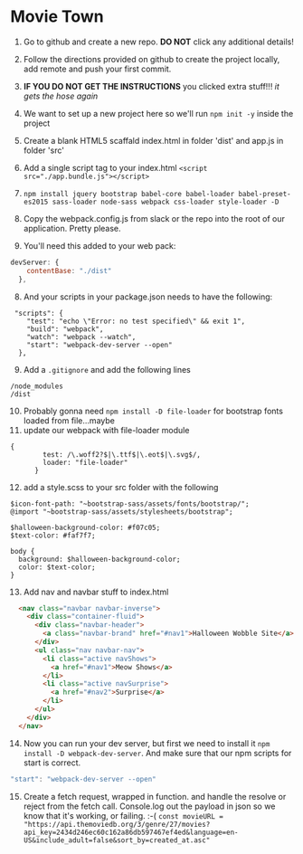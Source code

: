 # Movie Town

1. Go to github and create a new repo. **DO NOT** click any additional details!
2. Follow the directions provided on github to create the project locally, add remote and push your first commit.
3. **IF YOU DO NOT GET THE INSTRUCTIONS** you clicked extra stuff!!! _it gets the hose again_
3. We want to set up a new project here so we'll run ```npm init -y``` inside the project 
4. Create a blank HTML5 scaffald index.html in folder 'dist' and app.js in folder 'src'
5. Add a single script tag to your index.html 
```<script src="./app.bundle.js"></script>```


5. ```npm install jquery bootstrap babel-core babel-loader babel-preset-es2015 sass-loader node-sass webpack css-loader style-loader -D```
6. Copy the webpack.config.js from slack or the repo into the root of our application. Pretty please. 
7. You'll need this added to your web pack:
```js
devServer: {
    contentBase: "./dist"
  },
  ```
8. And your scripts in your package.json needs to have the following: 
```
 "scripts": {
    "test": "echo \"Error: no test specified\" && exit 1",
    "build": "webpack",
    "watch": "webpack --watch",
    "start": "webpack-dev-server --open"
  },
  ```
  9. Add a ```.gitignore``` and add the following lines
```
/node_modules
/dist
```
10. Probably gonna need ```npm install -D file-loader``` for bootstrap fonts loaded from file...maybe
11. update our webpack with file-loader module
```
{
        test: /\.woff2?$|\.ttf$|\.eot$|\.svg$/,
        loader: "file-loader"
      }
```
12. add a style.scss to your src folder with the following
```
$icon-font-path: "~bootstrap-sass/assets/fonts/bootstrap/";
@import "~bootstrap-sass/assets/stylesheets/bootstrap";

$halloween-background-color: #f07c05;
$text-color: #faf7f7;

body {
  background: $halloween-background-color;
  color: $text-color;
}
```
13. Add nav and navbar stuff to index.html
```HTML
  <nav class="navbar navbar-inverse">
    <div class="container-fluid">
      <div class="navbar-header">
        <a class="navbar-brand" href="#nav1">Halloween Wobble Site</a>
      </div>
      <ul class="nav navbar-nav">
        <li class="active navShows">
          <a href="#nav1">Meow Shows</a>
        </li>
        <li class="active navSurprise">
          <a href="#nav2">Surprise</a>
        </li>
      </ul>
    </div>
  </nav>
```
14. Now you can run your dev server, but first we need to install it ```npm install -D webpack-dev-server```. And make sure that our npm scripts for start is correct. 
```js
"start": "webpack-dev-server --open"
```

15. Create a fetch request, wrapped in function. and handle the resolve or reject from the fetch call. Console.log out the payload in json so we know that it's working, or failing. :-(
```const movieURL = "https://api.themoviedb.org/3/genre/27/movies?api_key=2434d246ec60c162a86db597467ef4ed&language=en-US&include_adult=false&sort_by=created_at.asc"``` 

